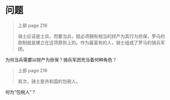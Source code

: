 # 问题

> 上部 page 216
>
> 骑士应该是士兵，而要当兵，就必须拥有相当的财产为其行为担保，罗马的政制就是建立在这项原则上的。作为最富有的人，骑士组成了罗马的骑兵军团。

为何当兵需要以财产为担保？骑兵军团充当着何种角色？

> 上部 page 216
>
> 其次，骑士是共和国的包税人。

何为“包税人”？



